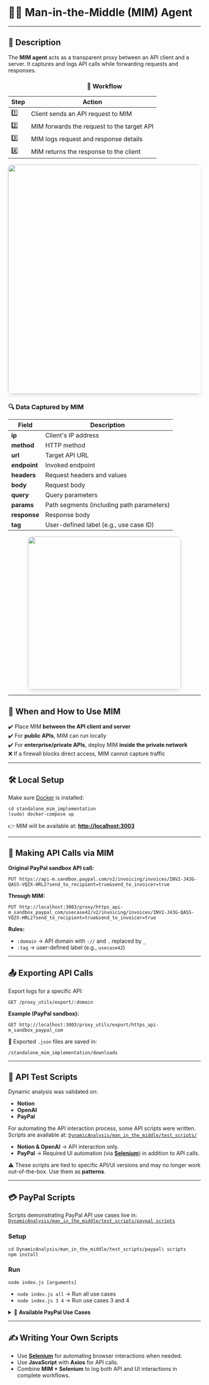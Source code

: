 # 🕵️‍♂️ Man-in-the-Middle (MIM) Agent

---

## 📖 Description
The **MIM agent** acts as a transparent proxy between an API client and a server. It captures and logs API calls while forwarding requests and responses.  

<div align="center">

### 🔄 Workflow
| Step | Action |
|------|--------|
| 1️⃣ | Client sends an API request to MIM |
| 2️⃣ | MIM forwards the request to the target API |
| 3️⃣ | MIM logs request and response details |
| 4️⃣ | MIM returns the response to the client |

<p align="center">
  <img src="https://github.com/user-attachments/assets/18d17c45-7489-40a2-9c35-529bf591a1c8" width="600" style="border-radius:10px;box-shadow:0px 4px 10px rgba(0,0,0,0.1);" />
</p>

</div>

### 🔍 Data Captured by MIM

| Field      | Description |
|------------|-------------|
| **ip**     | Client's IP address |
| **method** | HTTP method |
| **url**    | Target API URL |
| **endpoint** | Invoked endpoint |
| **headers**  | Request headers and values |
| **body**     | Request body |
| **query**    | Query parameters |
| **params**   | Path segments (including path parameters) |
| **response** | Response body |
| **tag**      | User-defined label (e.g., use case ID) |

<p align="center">
  <img src="https://github.com/user-attachments/assets/be0ee5ed-e2fd-4776-b18a-cc927242a227" width="400" style="border-radius:10px;box-shadow:0px 4px 10px rgba(0,0,0,0.1);" />
</p>

---

## 🚀 When and How to Use MIM

✔️ Place MIM **between the API client and server**  
✔️ For **public APIs**, MIM can run locally  
✔️ For **enterprise/private APIs**, deploy MIM **inside the private network**  
❌ If a firewall blocks direct access, MIM cannot capture traffic

---

## 🛠️ Local Setup
Make sure [Docker](https://docs.docker.com/engine/install/) is installed:

```
cd standalone_mim_implementation
(sudo) docker-compose up
```

👉 MIM will be available at: **[http://localhost:3003](http://localhost:3003)**

---

## 🔗 Making API Calls via MIM

**Original PayPal sandbox API call:**

```
PUT https://api-m.sandbox.paypal.com/v2/invoicing/invoices/INV2-J43G-QASS-VQZX-HRL2?send_to_recipient=true&send_to_invoicer=true
```

**Through MIM:**

```
PUT http://localhost:3003/proxy/https_api-m_sandbox_paypal_com/usecase42/v2/invoicing/invoices/INV2-J43G-QASS-VQZX-HRL2?send_to_recipient=true&send_to_invoicer=true
```

**Rules:**

* `:domain` → API domain with `://` and `.` replaced by `_`  
* `:tag` → user-defined label (e.g., `usecase42`)

---

## 📤 Exporting API Calls

Export logs for a specific API:

```
GET /proxy_utils/export/:domain
```

**Example (PayPal sandbox):**

```
GET http://localhost:3003/proxy_utils/export/https_api-m_sandbox_paypal_com
```

📁 Exported `.json` files are saved in:

```
/standalone_mim_implementation/downloads
```

---

## 🧪 API Test Scripts

Dynamic analysis was validated on:

* **Notion**  
* **OpenAI**  
* **PayPal**

For automating the API interaction process, some API scripts were written.
Scripts are available at: [`DynamicAnalysis/man_in_the_middle/test_scripts/`](DynamicAnalysis/man_in_the_middle/test_scripts/)

* **Notion & OpenAI** → API interaction only.  
* **PayPal** → Required UI automation (via **[Selenium](https://www.selenium.dev/documentation/)**) in addition to API calls.

⚠️ These scripts are tied to specific API/UI versions and may no longer work out-of-the-box. Use them as **patterns**.

---

## 💳 PayPal Scripts

Scripts demonstrating PayPal API use cases live in:  
[`DynamicAnalysis/man_in_the_middle/test_scripts/paypal scripts`](DynamicAnalysis/man_in_the_middle/test_scripts/paypal%20scripts)

### Setup

```
cd DynamicAnalysis/man_in_the_middle/test_scripts/paypal\ scripts
npm install
```

### Run

```
node index.js [arguments]
```

* `node index.js all` → Run all use cases  
* `node index.js 3 4` → Run use cases 3 and 4

<details>
<summary>📌 <b>Available PayPal Use Cases</b></summary>

| Use Case | Description                                                                              |
| -------- | ---------------------------------------------------------------------------------------- |
| **1**    | Create product & order → buyer pays → seller adds tracking                               |
| **1b**   | Create order → authorize → cancel                                                        |
| **1c**   | Create product & order → capture payment → refund                                        |
| **2**    | Two products → create invoice → buyer pays → cancel/delete                               |
| **2b**   | Invoice created → buyer pays → payment deleted → retry → refund                          |
| **3**    | Full dispute workflow → escalation → PayPal agent resolution → appeal                    |
| **3b**   | Dispute resolved with return process                                                     |
| **4**    | Create order → authorize & capture → dispute → return                                    |
| **5**    | Create monthly billing plan & subscription                                               |
| **6**    | Multiple payments → cancel unclaimed items                                               |
| **7**    | Webhook setup → create order → capture payment → simulate events → update/delete webhook |
| **8**    | Invoice template → create → update → delete                                              |

</details>

---

## ✍️ Writing Your Own Scripts

* Use **[Selenium](https://www.selenium.dev/documentation/)** for automating browser interactions when needed.  
* Use **JavaScript** with **Axios** for API calls.  
* Combine **MIM + Selenium** to log both API and UI interactions in complete workflows.
